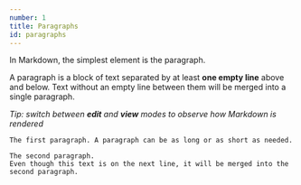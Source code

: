 ```yaml
---
number: 1
title: Paragraphs
id: paragraphs
---
```


In Markdown, the simplest element is the paragraph.

A paragraph is a block of text separated by at least **one empty line** above and below. Text without an empty line between them will be merged into a single paragraph.

*Tip: switch between **edit** and **view** modes to observe how Markdown is rendered*

```editor
The first paragraph. A paragraph can be as long or as short as needed.

The second paragraph.
Even though this text is on the next line, it will be merged into the second paragraph.
```
